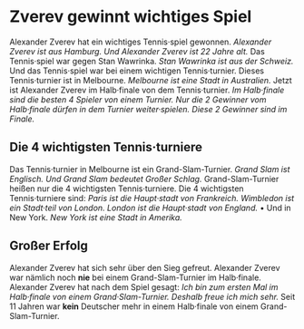 # Zverev gewinnt wichtiges Spiel

Alexander Zverev hat ein wichtiges Tennis·spiel gewonnen. 
*Alexander Zverev ist aus Hamburg.* 
*Und Alexander Zverev ist 22 Jahre alt.* Das Tennis·spiel war gegen Stan Wawrinka. 
*Stan Wawrinka ist aus der Schweiz.* Und das Tennis·spiel war bei einem wichtigen Tennis·turnier. Dieses Tennis·turnier ist in Melbourne. 
*Melbourne ist eine Stadt in Australien.* Jetzt ist Alexander Zverev im Halb·finale von dem Tennis·turnier. 
*Im Halb·finale sind die besten 4 Spieler von einem Turnier.* 
*Nur die 2 Gewinner vom Halb·finale dürfen in dem Turnier weiter·spielen.* 
*Diese 2 Gewinner sind im Finale.* 

## Die 4 wichtigsten Tennis·turniere
Das Tennis·turnier in Melbourne ist ein Grand-Slam-Turnier. 
*Grand Slam ist Englisch.* 
*Und Grand Slam bedeutet Großer Schlag.* Grand-Slam-Turnier heißen nur die 4 wichtigsten Tennis·turniere. Die 4 wichtigsten Tennis·turniere sind: 
*Paris ist die Haupt·stadt von Frankreich.* 
*Wimbledon ist ein Stadt·teil von London.* 
*London ist die Haupt·stadt von England.* • Und in New York. 
*New York ist eine Stadt in Amerika.* 

## Großer Erfolg
Alexander Zverev hat sich sehr über den Sieg gefreut. Alexander Zverev war nämlich noch **nie** bei einem Grand-Slam-Turnier im Halb·finale. Alexander Zverev hat nach dem Spiel gesagt: 
*Ich bin zum ersten Mal im Halb·finale von einem Grand·Slam-Turnier.* 
*Deshalb freue ich mich sehr.* Seit 11 Jahren war **kein** Deutscher mehr in einem Halb·finale von einem Grand-Slam-Turnier. 
